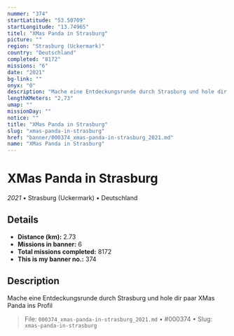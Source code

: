 ```yaml
---
nummer: "374"
startLatitude: "53.50709"
startLongitude: "13.74965"
titel: "XMas Panda in Strasburg"
picture: ""
region: "Strasburg (Uckermark)"
country: "Deutschland"
completed: "8172"
missions: "6"
date: "2021"
bg-link: ""
onyx: "0"
description: "Mache eine Entdeckungsrunde durch Strasburg und hole dir paar XMas Panda ins Profil"
lengthKMeters: "2,73"
umap: ""
missionDay: ""
notice: ""
title: "XMas Panda in Strasburg"
slug: "xmas-panda-in-strasburg"
href: "banner/000374_xmas-panda-in-strasburg_2021.md"
name: "XMas Panda in Strasburg"
---
```

# XMas Panda in Strasburg

*2021* • Strasburg (Uckermark) • Deutschland





## Details
- **Distance (km):** 2.73
- **Missions in banner:** 6
- **Total missions completed:** 8172
- **This is my banner no.:** 374



## Description
Mache eine Entdeckungsrunde durch Strasburg und hole dir paar XMas Panda ins Profil




> File: `000374_xmas-panda-in-strasburg_2021.md`
> • #000374
> • Slug: `xmas-panda-in-strasburg`
